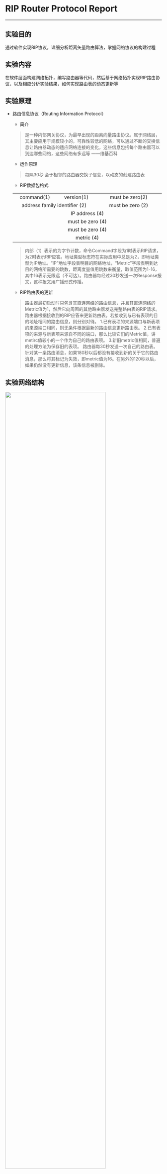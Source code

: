 # RIP Router Protocol Report

---

## 实验目的

通过软件实现RIP协议，详细分析距离矢量路由算法，掌握网络协议的构建过程

## 实验内容

在软件层面构建网络拓扑，编写路由器等代码，然后基于网络拓扑实现RIP路由协议，以及相应分析实验结果，如何实现路由表的动态更新等

## 实验原理

* 路由信息协议（Routing Information Protocol）
  * 简介
  
  > 是一种内部网关协议，为最早出现的距离向量路由协议。属于网络层，其主要应用于规模较小的，可靠性较低的网络，可以通过不断的交换信息让路由器动态的适应网络连接的变化，这些信息包括每个路由器可以到达哪些网络，这些网络有多远等   ——维基百科

  * 运作原理

  > 每隔30秒 会于相邻的路由器交换子信息，以动态的创建路由表

  * RIP数据包格式

  <table>
    <tr>
      <td width=5% align="center">command(1)</td>
      <td width=5% align="center">version(1)</td>
      <td width=20% align="center">must be zero(2)</td>
    </tr>
    <tr>
      <td width=10% colspan=2 align="center">address family identifier (2)</td>
      <td align="center">must be zero (2)</td>
    </tr>
    <tr>
      <td colspan=4 align="center">IP address (4)</td>
    </tr>
      <td colspan=4 align="center">must be zero (4)</td>
    <tr>
      <td colspan=4 align="center">must be zero (4)</td>
    </tr>
    <tr>
      <td colspan=4 align="center">metric (4)</td>
    </tr>
  </table>

  > 内部（1）表示的为字节计数，命令Command字段为1时表示RIP请求，为2时表示RIP应答。地址类型标志符在实际应用中总是为2，即地址类型为IP地址。“IP”地址字段表明目的网络地址，“Metric”字段表明到达目的网络所需要的跳数，距离度量值用跳数来衡量，取值范围为1-16，其中16表示无限远（不可达）。路由器每经过30秒发送一次Response报文，这种报文用广播形式传播。

  * RIP路由表的更新
  
  > 路由器最初启动时只包含其直连网络的路由信息，并且其直连网络的Metric值为1，然后它向周围的其他路由器发送完整路由表的RIP请求。路由器根据接收到的RIP应答来更新路由表。若接收到与已有表项的目的地址相同的路由信息，则分别对待。
  > 1.已有表项的来源端口与新表项的来源端口相同，则无条件根据最新的路由信息更新路由表。
  > 2.已有表项的来源与新表项来源自不同的端口，那么比较它们的Metric值，讲metirc值较小的一个作为自己的路由表项。
  > 3.新旧metric值相同，普遍的处理方法为保存旧的表项。
  > 路由器每30秒发送一次自己的路由表。针对某一条路由消息，如果180秒以后都没有接收到新的关于它的路由消息，那么将其标记为失效，即metric值为16。在另外的120秒以后，如果仍然没有更新信息，该条信息被删除。


## 实验网络结构

<img src="RIP网络实验组网图.svg" width="80%" height="80%">

> 此时采用延迟作为距离的度量（和一般的RIP协议中使用的跳数不同）

## 实验分析

此时我们需要写入的文件为dv_router和拓扑结构,也就是实现能处理我们自己定义的`RoutingUpdate`包(相关代码分析见`code.md`)。

首先我们需要了解一下实体连接后的相关机制，当我们连接好拓扑结构时，每一个实体都会向自己所有连接有实体的端口发送`DiscoveryPacket`包，此时这个包将记住相关端口连线的延迟并加入到这个包中，同时将`det`设置为`NullAddress`，将`src`设置为发送这个包的实体本身，这一部分我们不需要实现这是`core`核中定义的方法，我们要做的就是处理发往自己的包。
当有邻居发送`DiscoveryPacket`包给自己时，此时提取包内部信息（可提取的信息为邻居是谁，到这个邻居的延迟是多少），此时同时可以记录该包从实体的哪个端口来（`handle_rx`函数特性每次有端口来包时都会调用该函数自然知道端口是谁同时来的包是什么），那么我们就可以构建我们邻居表的相关信息。

其次我们拥有了邻居信息后就应该构建路由表，同时应该隔固定时间将我们构建的路由表转发到别的路由器上去，由于此时将延迟作为距离的度量，此时我们router内部需要两张表来缓存相关的信息，分别是邻居表和路由表，格式如下：

* 邻居表：
  
  |实体|出口端口|延迟 |
  |:----:|:-------:|:----:|
  |邻居A|端口号|到邻居延迟|
  |邻居B|端口号|到邻居延迟|

* 路由表：

  |实体|出口端口|延迟 |
  |:----:|:-------:|:----:|
  |实体A|到达实体A所要出的端口|从当前路由器到实体A的估计延迟|

两者如何工作的简单示例如下：

此时以A路由器为例（请参照组网图），此时A路由器会收到来自邻居B,C,H1的`DiscoveryPacket`包，此时构建的相关的邻居表如下（需要查看相关结果请调用`package_analyse`函数来查看输出）：

```python
{<BasicHost h1>: [0, 1], <DVRouter_New c>: [2, 7], <DVRouter_New b>: [1, 2]}
```

  |实体|出口端口|延迟 |
  |:----:|:-------:|:----:|
  |H1|0|1|
  |C|2|7|
  |B|1|2|

  此时根据邻居表我们可以先将邻居放入路由表中，因为只有一跳已经最短此时就不需要再修改，此时A的路由表如下：

```python
{<DVRouter_New a>: [NullAddress, 0], <BasicHost h1>: [0, 1], <DVRouter_New c>: [2, 7], <DVRouter_New b>: [1, 2]}
```

  |实体|出口端口|延迟 |
  |:----:|:-------:|:----:|
  |H1|0|1|
  |C|2|7|
  |B|1|2|
  |A|NullAddress|0|

此时各个router已经完成邻居表的构建，此时应该每个路由器都应该向自己相邻的节点发送自己的路由信息，此时我们应构建`RoutingUpdate`包，`RoutingUpdate`包的格式如下，我们假设此时B在构建自己的`RoutingUpdate`包并准备泛洪发往所有端口：

  |实体|延迟 |
  |:----:|:----:|
  |H2|1|
  |D|3|
  |C|1|
  |A|2|
  |B|0|

B泛洪发送完这个包后邻居A会收到这个包，然后对包的信息做相关解析，首先如果发现包中存在自己未存在的节点，首先将该节点加入到自己的路由表中同时初始化（设置默认端口同时将到达延迟设置为最大）

```python
self.router_table[new_point] = [0, MAX_LATENCY]
```

  |实体|出口端口|延迟 |
  |:----:|:-------:|:----:|
  |H1|0|1|
  |C|2|7|
  |B|1|2|
  |A|NullAddress|0|
  |D|0|MAX_LATENCY|
  |H2|0|MAX_LATENCY|

然后对该表进行处理，此时`A`通过解析包知道当前包的`src`为`B`，同时有`B`到达各个节点的估计路由，此时将`A`到`B`的距离记录，加上`B`到某一个节点的估计延迟，从而生成`A`到这个节点的新的估计延迟，如果这个新延迟比`A`的路由表中查表得到的延迟要小，则将`A`到某一个节点的端口设置为到`B`的端口，同时将延迟设置为新延迟；否则舍弃新的延迟，通过这种方法构建的新的A的路由表如下：

  |实体|出口端口|延迟 |
  |:----:|:-------:|:----:|
  |H1|0|1|
  |C|1|3|
  |B|1|2|
  |A|NullAddress|0|
  |D|1|5|
  |H2|1|3|

至此，一次传播过程完成，通过多次传播，可以将消息传播到每一个路由器，也就是每一个路由器都将知道所有节点的位置还有相关延迟。

最后我们处理`ping`/`pong`包的转发，直接查找路由表，通过包的`dst`跟路由表中的实体作对比，如果找到就转发到相应查表得到的端口，如果没有查找到就直接丢弃。

## 相关问题

* 在写第一版的router代码时使用get_port内核函数
  `solve`:此时不应该使用get_port内核函数，同时泛洪发`DiscoveryPacket`包会使网络拥挤不堪，同时对于逻辑上导致不太清晰

* 如何解决泛洪后对于环形router连接导致的路由爆炸？
  `solve`:此时每个包都会记录自己经过的路径，当经过16跳后路由器就自动丢弃它，事实上真正的路由器也确实是这么做的。

## 实验结果

完成每个主机之间都能够ping通，同时每个router都建立了相关的路由表，ping包也会按照最短路径来分发，与结果预期一致。

## 实验环境

`Liunx` – `deepin2.0`
`python2.7`

